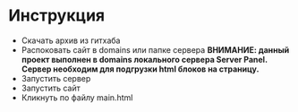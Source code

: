 # Инструкция

- Скачать архив из гитхаба
- Распоковать сайт в domains или папке сервера
**ВНИМАНИЕ: данный проект выполнен в domains локального сервера Server Panel. Сервер необходим для подгрузки html блоков на страницу.**
- Запустить сервер
- Запустить сайт
- Кликнуть по файлу main.html
